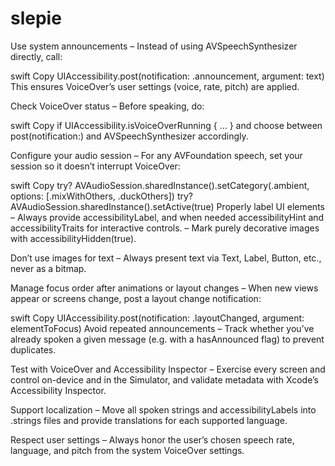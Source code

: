 # slepie
Use system announcements
– Instead of using AVSpeechSynthesizer directly, call:

swift
Copy
UIAccessibility.post(notification: .announcement, argument: text)
This ensures VoiceOver’s user settings (voice, rate, pitch) are applied.

Check VoiceOver status
– Before speaking, do:

swift
Copy
if UIAccessibility.isVoiceOverRunning { … }
and choose between post(notification:) and AVSpeechSynthesizer accordingly.

Configure your audio session
– For any AVFoundation speech, set your session so it doesn’t interrupt VoiceOver:

swift
Copy
try? AVAudioSession.sharedInstance().setCategory(.ambient,
      options: [.mixWithOthers, .duckOthers])
try? AVAudioSession.sharedInstance().setActive(true)
Properly label UI elements
– Always provide accessibilityLabel, and when needed accessibilityHint and accessibilityTraits for interactive controls.
– Mark purely decorative images with accessibilityHidden(true).

Don’t use images for text
– Always present text via Text, Label, Button, etc., never as a bitmap.

Manage focus order after animations or layout changes
– When new views appear or screens change, post a layout change notification:

swift
Copy
UIAccessibility.post(notification: .layoutChanged, argument: elementToFocus)
Avoid repeated announcements
– Track whether you’ve already spoken a given message (e.g. with a hasAnnounced flag) to prevent duplicates.

Test with VoiceOver and Accessibility Inspector
– Exercise every screen and control on-device and in the Simulator, and validate metadata with Xcode’s Accessibility Inspector.

Support localization
– Move all spoken strings and accessibilityLabels into .strings files and provide translations for each supported language.

Respect user settings
– Always honor the user’s chosen speech rate, language, and pitch from the system VoiceOver settings.








